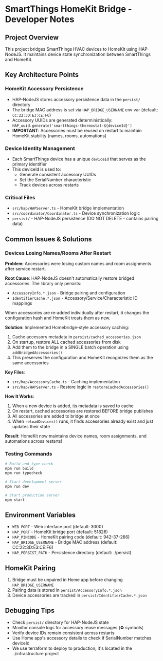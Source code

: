 # SmartThings HomeKit Bridge - Developer Notes

## Project Overview
This project bridges SmartThings HVAC devices to HomeKit using HAP-NodeJS. It maintains device state synchronization between SmartThings and HomeKit.

## Key Architecture Points

### HomeKit Accessory Persistence
- HAP-NodeJS stores accessory persistence data in the `persist/` directory
- The bridge MAC address is set via `HAP_BRIDGE_USERNAME` env var (default: `CC:22:3D:E3:CE:F6`)
- Accessory UUIDs are generated deterministically: `HAP_uuid.generate('smartthings-thermostat-${deviceId}')`
- **IMPORTANT**: Accessories must be reused on restart to maintain HomeKit stability (names, rooms, automations)

### Device Identity Management
- Each SmartThings device has a unique `deviceId` that serves as the primary identifier
- This deviceId is used to:
  - Generate consistent accessory UUIDs
  - Set the SerialNumber characteristic
  - Track devices across restarts

### Critical Files
- `src/hap/HAPServer.ts` - HomeKit bridge implementation
- `src/coordinator/Coordinator.ts` - Device synchronization logic
- `persist/` - HAP-NodeJS persistence (DO NOT DELETE - contains pairing data)

## Common Issues & Solutions

### Devices Losing Names/Rooms After Restart
**Problem**: Accessories were losing custom names and room assignments after service restart.

**Root Cause**: HAP-NodeJS doesn't automatically restore bridged accessories. The library only persists:
- `AccessoryInfo.*.json` - Bridge pairing and configuration
- `IdentifierCache.*.json` - Accessory/Service/Characteristic ID mappings

When accessories are re-added individually after restart, it changes the configuration hash and HomeKit treats them as new.

**Solution**: Implemented Homebridge-style accessory caching:
1. Cache accessory metadata in `persist/cached_accessories.json`
2. On startup, restore ALL cached accessories from disk
3. Add them to the bridge in a SINGLE batch operation using `addBridgedAccessories()`
4. This preserves the configuration and HomeKit recognizes them as the same accessories

**Key Files**:
- `src/hap/AccessoryCache.ts` - Caching implementation
- `src/hap/HAPServer.ts` - Restore logic in `restoreCachedAccessories()`

**How It Works**:
1. When a new device is added, its metadata is saved to cache
2. On restart, cached accessories are restored BEFORE bridge publishes
3. All accessories are added to bridge at once
4. When `reloadDevices()` runs, it finds accessories already exist and just updates their state

**Result**: HomeKit now maintains device names, room assignments, and automations across restarts!

### Testing Commands
```bash
# Build and type-check
npm run build
npm run typecheck

# Start development server
npm run dev

# Start production server
npm start
```

## Environment Variables
- `WEB_PORT` - Web interface port (default: 3000)
- `HAP_PORT` - HomeKit bridge port (default: 51826)
- `HAP_PINCODE` - HomeKit pairing code (default: 942-37-286)
- `HAP_BRIDGE_USERNAME` - Bridge MAC address (default: CC:22:3D:E3:CE:F6)
- `HAP_PERSIST_PATH` - Persistence directory (default: ./persist)

## HomeKit Pairing
1. Bridge must be unpaired in Home app before changing `HAP_BRIDGE_USERNAME`
2. Pairing data is stored in `persist/AccessoryInfo.*.json`
3. Device accessories are tracked in `persist/IdentifierCache.*.json`

## Debugging Tips
- Check `persist/` directory for HAP-NodeJS state
- Monitor console logs for accessory reuse messages (♻️ symbols)
- Verify device IDs remain consistent across restarts
- Use Home app's accessory details to check if SerialNumber matches deviceId
- We use terraform to deploy to production, it's located in the ../infrastructure project